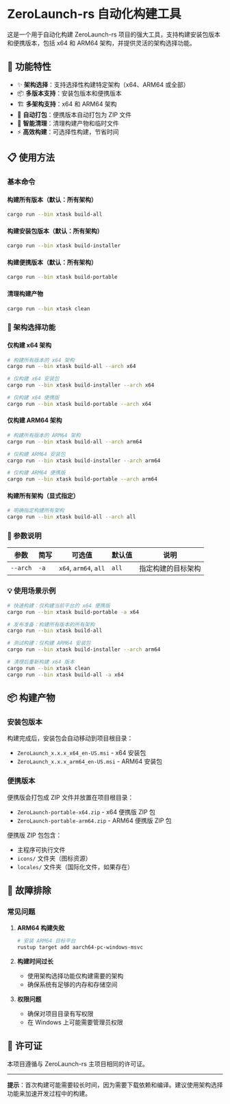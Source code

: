 # ZeroLaunch-rs 自动化构建工具

这是一个用于自动化构建 ZeroLaunch-rs 项目的强大工具，支持构建安装包版本和便携版本，包括 x64 和 ARM64 架构，并提供灵活的架构选择功能。

## 🚀 功能特性

- ✨ **架构选择**：支持选择性构建特定架构（x64、ARM64 或全部）
- 📦 **多版本支持**：安装包版本和便携版本
- 🏗️ **多架构支持**：x64 和 ARM64 架构
- 📁 **自动打包**：便携版本自动打包为 ZIP 文件
- 🧹 **智能清理**：清理构建产物和临时文件
- ⚡ **高效构建**：可选择性构建，节省时间

## 📋 使用方法

### 基本命令

#### 构建所有版本（默认：所有架构）
```bash
cargo run --bin xtask build-all
```

#### 构建安装包版本（默认：所有架构）
```bash
cargo run --bin xtask build-installer
```

#### 构建便携版本（默认：所有架构）
```bash
cargo run --bin xtask build-portable
```

#### 清理构建产物
```bash
cargo run --bin xtask clean
```

### 🎯 架构选择功能

#### 仅构建 x64 架构
```bash
# 构建所有版本的 x64 架构
cargo run --bin xtask build-all --arch x64

# 仅构建 x64 安装包
cargo run --bin xtask build-installer --arch x64

# 仅构建 x64 便携版
cargo run --bin xtask build-portable --arch x64
```

#### 仅构建 ARM64 架构
```bash
# 构建所有版本的 ARM64 架构
cargo run --bin xtask build-all --arch arm64

# 仅构建 ARM64 安装包
cargo run --bin xtask build-installer --arch arm64

# 仅构建 ARM64 便携版
cargo run --bin xtask build-portable --arch arm64
```

#### 构建所有架构（显式指定）
```bash
# 明确指定构建所有架构
cargo run --bin xtask build-all --arch all
```

### 📖 参数说明

| 参数 | 简写 | 可选值 | 默认值 | 说明 |
|------|------|--------|--------|---------|
| `--arch` | `-a` | `x64`, `arm64`, `all` | `all` | 指定构建的目标架构 |

### 💡 使用场景示例

```bash
# 快速构建：仅构建当前平台的 x64 便携版
cargo run --bin xtask build-portable -a x64

# 发布准备：构建所有版本的所有架构
cargo run --bin xtask build-all

# 测试构建：仅构建 ARM64 安装包
cargo run --bin xtask build-installer --arch arm64

# 清理后重新构建 x64 版本
cargo run --bin xtask clean
cargo run --bin xtask build-all -a x64
```

## 📦 构建产物

### 安装包版本
构建完成后，安装包会自动移动到项目根目录：
- `ZeroLaunch_x.x.x_x64_en-US.msi` - x64 安装包
- `ZeroLaunch_x.x.x_arm64_en-US.msi` - ARM64 安装包

### 便携版本
便携版会打包成 ZIP 文件并放置在项目根目录：
- `ZeroLaunch-portable-x64.zip` - x64 便携版 ZIP 包
- `ZeroLaunch-portable-arm64.zip` - ARM64 便携版 ZIP 包

便携版 ZIP 包包含：
- 主程序可执行文件
- `icons/` 文件夹（图标资源）
- `locales/` 文件夹（国际化文件，如果存在）

## 🔧 故障排除

### 常见问题

1. **ARM64 构建失败**
   ```bash
   # 安装 ARM64 目标平台
   rustup target add aarch64-pc-windows-msvc
   ```

2. **构建时间过长**
   - 使用架构选择功能仅构建需要的架构
   - 确保系统有足够的内存和存储空间

3. **权限问题**
   - 确保对项目目录有写权限
   - 在 Windows 上可能需要管理员权限

## 📄 许可证

本项目遵循与 ZeroLaunch-rs 主项目相同的许可证。

---

**提示**：首次构建可能需要较长时间，因为需要下载依赖和编译。建议使用架构选择功能来加速开发过程中的构建。